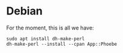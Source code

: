# Debian

For the moment, this is all we have:

```
sudo apt install dh-make-perl
dh-make-perl --install --cpan App::Phoebe
```
